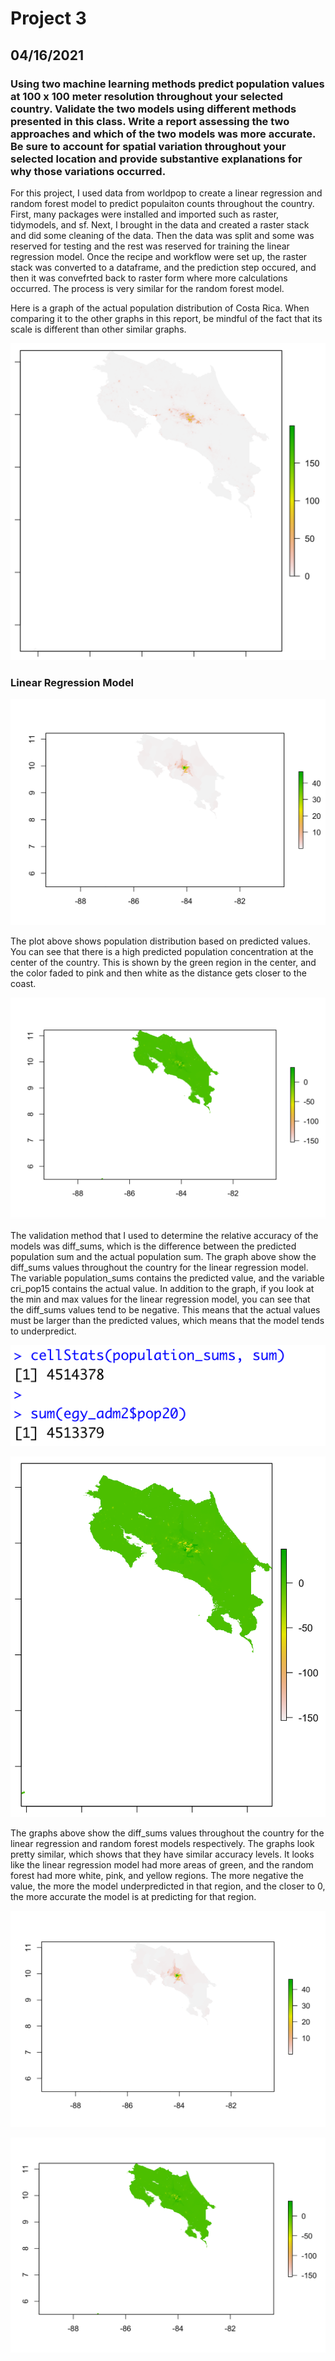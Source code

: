 # Project 3
## 04/16/2021
### Using two machine learning methods predict population values at 100 x 100 meter resolution throughout your selected country. Validate the two models using different methods presented in this class. Write a report assessing the two approaches and which of the two models was more accurate. Be sure to account for spatial variation throughout your selected location and provide substantive explanations for why those variations occurred. 

For this project, I used data from worldpop to create a linear regression and random forest model to predict populaiton counts throughout the country. First, many packages were installed and imported such as raster, tidymodels, and sf. Next, I brought in the data and created a raster stack and did some cleaning of the data. Then the data was split and some was reserved for testing and the rest was reserved for training the linear regression model. Once the recipe and workflow were set up, the raster stack was converted to a dataframe, and the prediction step occured, and then it was convefrted back to raster form where more calculations occurred. The process is very similar for the random forest model. 

Here is a graph of the actual population distribution of Costa Rica. When comparing it to the other graphs in this report, be mindful of the fact that its scale is different than other similar graphs. 

![](actualpop.png)

### Linear Regression Model

![](white1.png)

The plot above shows population distribution based on predicted values. You can see that there is a high predicted population concentration at the center of the country. This is shown by the green region in the center, and the color faded to pink and then white as the distance gets closer to the coast. 

![](green1.png)

The validation method that I used to determine the relative accuracy of the models was diff_sums, which is the difference between the predicted population sum and the actual population sum. The graph above show the diff_sums values throughout the country for the linear regression model. The variable population_sums contains the predicted value, and the variable cri_pop15 contains the actual value. In addition to the graph, if you look at the min and max values for the linear regression model, you can see that the diff_sums values tend to be negative. This means that the actual values must be larger than the predicted values, which means that the model tends to underpredict. 

![](nums1.png)




![](green3.png)

The graphs above show the diff_sums values throughout the country for the linear regression and random forest models respectively. The graphs look pretty similar, which shows that they have similar accuracy levels. It looks like the linear regression model had more areas of green, and the random forest had more white, pink, and yellow regions. The more negative the value, the more the model underpredicted in that region, and the closer to 0, the more accurate the model is at predicting for that region. 




![](white2.png)

![](green2.png)
